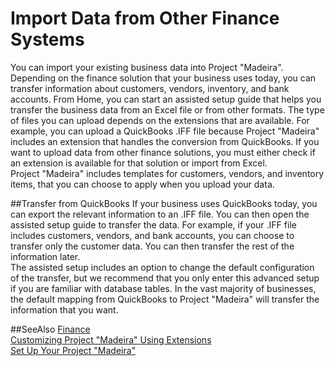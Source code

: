 <properties
    pageTitle="Import Data from Other Finance Systems| Project Madeira" 
	description="Describes how you can import your own data into Project “Madeira”;" 
	services="" 
	documentationCenter="Madeira"
	authors="edupont" />
                
# Import Data from Other Finance Systems #
You can import your existing business data into Project "Madeira". Depending on the finance solution that your business uses today, you can transfer information about customers, vendors, inventory, and bank accounts.
From Home, you can start an assisted setup guide that helps you transfer the business data from an Excel file or from other formats. The type of files you can upload depends on the extensions that are available. For example, you can upload a QuickBooks .IFF file because Project "Madeira" includes an extension that handles the conversion from QuickBooks. If you want to upload data from other finance solutions, you must either check if an extension is available for that solution or import from Excel.  
Project "Madeira" includes templates for customers, vendors, and inventory items, that you can choose to apply when you upload your data.   

##Transfer from QuickBooks
If your business uses QuickBooks today, you can export the relevant information to an .IFF file. You can then open the assisted setup guide to transfer the data. 
For example, if your .IFF file includes customers, vendors, and bank accounts, you can choose to transfer only the customer data. You can then transfer the rest of the information later.  
The assisted setup includes an option to change the default configuration of the transfer, but we recommend that you only enter this advanced setup if you are familiar with database tables. In the vast majority of businesses, the default mapping from QuickBooks to Project "Madeira" will transfer the information that you want.

##SeeAlso
[Finance](finance.md)  
[Customizing Project "Madeira" Using Extensions](ui-extensions.md)   
[Set Up Your Project &quot;Madeira&quot;](setup.md) 
